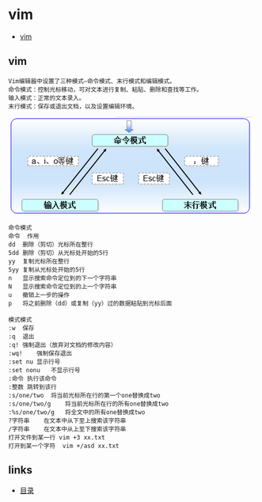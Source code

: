 # vim
- [vim](#1)


## <a id="1">vim</a>
```shell
Vim编辑器中设置了三种模式—命令模式、末行模式和编辑模式。
命令模式：控制光标移动，可对文本进行复制、粘贴、删除和查找等工作。
输入模式：正常的文本录入。
末行模式：保存或退出文档，以及设置编辑环境。
```

<img src="./image/14-1.png" style="zoom:100%" />

```shell
命令模式
命令	作用
dd	删除（剪切）光标所在整行
5dd	删除（剪切）从光标处开始的5行
yy	复制光标所在整行
5yy	复制从光标处开始的5行
n	显示搜索命令定位到的下一个字符串
N	显示搜索命令定位到的上一个字符串
u	撤销上一步的操作
p	将之前删除（dd）或复制（yy）过的数据粘贴到光标后面

模式模式
:w	保存
:q	退出
:q!	强制退出（放弃对文档的修改内容）
:wq!	强制保存退出
:set nu	显示行号
:set nonu	不显示行号
:命令	执行该命令
:整数	跳转到该行
:s/one/two	将当前光标所在行的第一个one替换成two
:s/one/two/g	将当前光标所在行的所有one替换成two
:%s/one/two/g	将全文中的所有one替换成two
?字符串	在文本中从下至上搜索该字符串
/字符串	在文本中从上至下搜索该字符串
打开文件到某一行 vim +3 xx.txt
打开到某一个字符  vim +/asd xx.txt
```

## links
  * [目录](<目录.md>)
